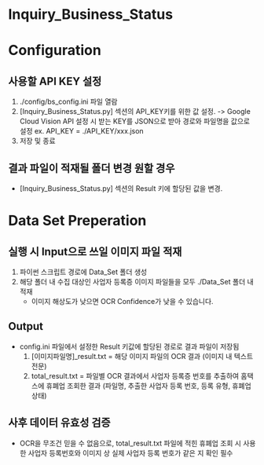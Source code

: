 # Inquiry_Business_Status

# Configuration
## 사용할 API KEY 설정
1. ./config/bs_config.ini 파일 열람
2. [Inquiry_Business_Status.py] 섹션의 API_KEY키를 위한 값 설정.
   -> Google Cloud Vision API 설정 시 받는 KEY를 JSON으로 받아 경로와 파일명을 값으로 설정
   ex. API_KEY = ./API_KEY/xxx.json
3. 저장 및 종료

## 결과 파일이 적재될 폴더 변경 원할 경우
- [Inquiry_Business_Status.py] 섹션의 Result 키에 할당된 값을 변경.


# Data Set Preperation
## 실행 시 Input으로 쓰일 이미지 파일 적재
1. 파이썬 스크립트 경로에 Data_Set 폴더 생성
2. 해당 폴더 내 수집 대상인 사업자 등록증 이미지 파일들을 모두 ./Data_Set 폴더 내 적재
   * 이미지 해상도가 낮으면 OCR Confidence가 낮을 수 있습니다.

## Output
- config.ini 파일에서 설정한 Result 키값에 할당된 경로로 결과 파일이 저장됨
  1. [이미지파일명]_result.txt = 해당 이미지 파일의 OCR 결과 (이미지 내 텍스트 전문)
  2. total_result.txt = 파일별 OCR 결과에서 사업자 등록증 번호를 추출하여 홈택스에 휴폐업 조회한 결과
                        (파일명, 추출한 사업자 등록 번호, 등록 유형, 휴폐업 상태)


## 사후 데이터 유효성 검증
- OCR을 무조건 믿을 수 없음으로, total_result.txt 파일에 적힌 휴폐업 조회 시 사용한 사업자 등록번호와 
  이미지 상 실제 사업자 등록 번호가 같은 지 확인 필수
